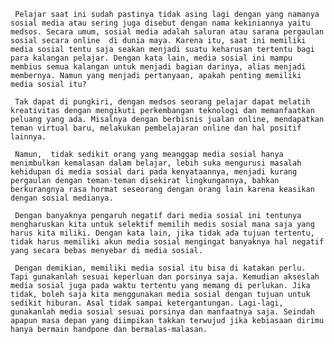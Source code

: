      Pelajar saat ini sudah pastinya tidak asing lagi dengan yang namanya sosial media atau sering juga disebut dengan nama kekiniannya yaitu medsos. Secara umum, sosial media adalah saluran atau sarana pergaulan sosial secara online  di dunia maya. Karena itu, saat ini memiliki media sosial tentu saja seakan menjadi suatu keharusan tertentu bagi para kalangan pelajar. Dengan kata lain, media sosial ini mampu membius semua kalangan untuk menjadi bagian darinya, alias menjadi membernya. Namun yang menjadi pertanyaan, apakah penting memiliki media sosial itu?

     Tak dapat di pungkiri, dengan medsos seorang pelajar dapat melatih kreativitas dengan mengikuti perkembangan teknologi dan memanfaatkan peluang yang ada. Misalnya dengan berbisnis jualan online, mendapatkan teman virtual baru, melakukan pembelajaran online dan hal positif lainnya.

     Namun,  tidak sedikit orang yang meanggap media sosial hanya menimbulkan kemalasan dalam belajar, lebih suka mengurusi masalah kehidupan di media sosial dari pada kenyataannya, menjadi kurang pergaulan dengan teman-teman disekirat lingkungannya, bahkan berkurangnya rasa hormat seseorang dengan orang lain karena keasikan dengan sosial medianya.

     Dengan banyaknya pengaruh negatif dari media sosial ini tentunya mengharuskan kita untuk selektif memilih medis sosial mana saja yang harus kita miliki. Dengan kata lain, jika tidak ada tujuan tertentu, tidak harus memiliki akun media sosial mengingat banyaknya hal negatif yang secara bebas menyebar di media sosial.
     
     Dengan demikian, memiliki media sosial itu bisa di katakan perlu. Tapi gunakanlah sesuai keperluan dan porsinya saja. Kemudian akseslah media sosial juga pada waktu tertentu yang memang di perlukan. Jika tidak, boleh saja kita menggunakan media sosial dengan tujuan untuk sedikit hiburan. Asal tidak sampai ketergantungan. Lagi-lagi, gunakanlah media sosial sesuai porsinya dan manfaatnya saja. Seindah apapun masa depan yang diimpikan takkan terwujud jika kebiasaan dirimu hanya bermain handpone dan bermalas-malasan.
